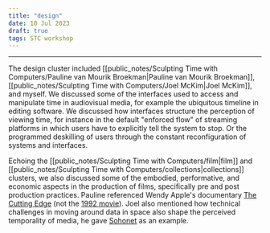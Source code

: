 ```yaml
---
title: "design"
date: 10 Jul 2023
draft: true
tags: STC workshop
---
```

---

The design cluster included [[public_notes/Sculpting Time with Computers/Pauline van Mourik Broekman|Pauline van Mourik Broekman]], [[public_notes/Sculpting Time with Computers/Joel McKim|Joel McKim]], and myself. We discussed some of the interfaces used to access and manipulate time in audiovisual media, for example the ubiquitous timeline in editing software. We discussed how interfaces structure the perception of viewing time, for instance in the default "enforced flow" of streaming platforms in which users have to explicitly tell the system to stop. Or the programmed deskilling of users through the constant reconfiguration of systems and interfaces.

Echoing the [[public_notes/Sculpting Time with Computers/film|film]] and [[public_notes/Sculpting Time with Computers/collections|collections]] clusters, we also discussed some of the embodied, performative, and economic aspects in the production of films, specifically pre and post production practices. Pauline referenced Wendy Apple's documentary [The Cutting Edge](https://youtu.be/z-uJOyT_7i4) (not the [1992 movie](https://youtu.be/0jvRfLOVfeY)). Joel also mentioned how technical challenges in moving around data in space also shape the perceived temporality of media, he gave [Sohonet](https://www.sohonet.com/sohonet/about/) as an example.

